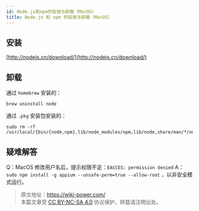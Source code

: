 ```yaml
---
id: Node.js和npm的安装与卸载（MacOS）
title: Node.js 和 npm 的安装与卸载（MacOS）
---
```


## 安装

[http://nodejs.cn/download/](http://nodejs.cn/download/)

## 卸载

通过 `homebrew` 安装的：

```shell
brew uninstall node
```

通过 `.pkg` 安装包安装的：

```shell
sudo rm -rf /usr/local/{bin/{node,npm},lib/node_modules/npm,lib/node,share/man/*/node.*}
```

## 疑难解答

Q：MacOS 修改用户名后，提示权限不足：`EACCES: permission denied` A：`sudo npm install -g appium --unsafe-perm=true --allow-root` ，以非安全模式运行。



> 原文地址：<https://wiki-power.com/>  
> 本篇文章受 [CC BY-NC-SA 4.0](https://creativecommons.org/licenses/by/4.0/deed.zh) 协议保护，转载请注明出处。

